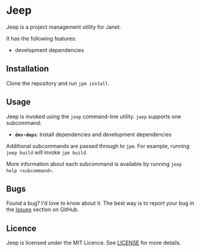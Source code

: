 # Jeep

Jeep is a project management utility for Janet.

It has the following features:

- development dependencies

## Installation

Clone the repository and run `jpm install`.

## Usage

Jeep is invoked using the `jeep` command-line utility. `jeep` supports one
subcommand:

- **`dev-deps`**: Install dependencies and development dependencies

Additional subcommands are passed through to `jpm`. For example, running `jeep
build` will invoke `jpm build`.

More information about each subcommand is available by running `jeep help
<subcommand>`.

## Bugs

Found a bug? I'd love to know about it. The best way is to report your bug in
the [Issues][] section on GitHub.

[Issues]: https://github.com/pyrmont/jeep/issues

## Licence

Jeep is licensed under the MIT Licence. See [LICENSE][] for more details.

[LICENSE]: https://github.com/pyrmont/jeep/blob/master/LICENSE
